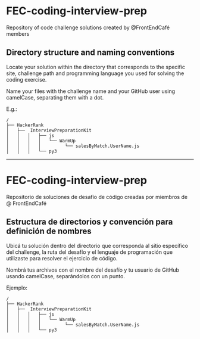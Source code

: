 # FEC-coding-interview-prep
Repository of code challenge solutions created by @FrontEndCafé members

## Directory structure and naming conventions

Locate your solution within the directory that corresponds to the specific site, challenge path and programming language you used for solving the coding exercise.

Name your files with the challenge name and your GitHub user using camelCase, separating them with a dot.

E.g.:

```
/
├── HackerRank
│	├──  InterviewPreparationKit
│	│	│	├── js
│	│	│	│   └── WarmUp
│	│	│	│         └── salesByMatch.UserName.js
│	│	│	└── py3

```

---------------------

# FEC-coding-interview-prep
Repositorio de soluciones de desafío de código creadas por miembros de @ FrontEndCafé

## Estructura de directorios y convención para definición de nombres

Ubicá tu solución dentro del directorio que corresponda al sitio específico del challenge, la ruta del desafío y el lenguaje de programación que utilizaste para resolver el ejercicio de código.

Nombrá tus archivos con el nombre del desafío y tu usuario de GitHub usando camelCase, separándolos con un punto.

Ejemplo:

```
/
├── HackerRank
│	├──  InterviewPreparationKit
│	│	│	├── js
│	│	│	│   └── WarmUp
│	│	│	│         └── salesByMatch.UserName.js
│	│	│	└── py3

```
